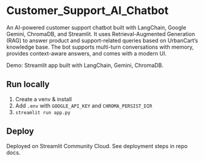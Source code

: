 # Customer_Support_AI_Chatbot
An AI-powered customer support chatbot built with LangChain, Google Gemini, ChromaDB, and Streamlit. It uses Retrieval-Augmented Generation (RAG) to answer product and support-related queries based on UrbanCart’s knowledge base. The bot supports multi-turn conversations with memory, provides context-aware answers, and comes with a modern UI.

Demo: Streamlit app built with LangChain, Gemini, ChromaDB.

## Run locally
1. Create a venv & install
2. Add `.env` with `GOOGLE_API_KEY` and `CHROMA_PERSIST_DIR`
3. `streamlit run app.py`

## Deploy
Deployed on Streamlit Community Cloud. See deployment steps in repo docs.


